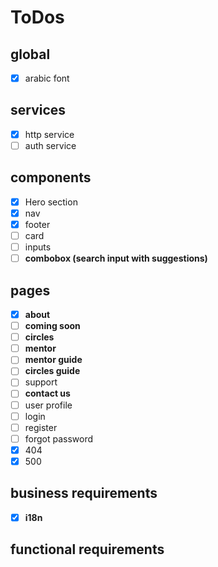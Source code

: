 # ToDos

## global

- [x] arabic font

## services

- [x] http service
- [ ] auth service

## components

- [x] Hero section
- [x] nav
- [x] footer
- [ ] card
- [ ] inputs
- [ ] **combobox (search input with suggestions)**

## pages

- [x] **about**
- [ ] **coming soon**
- [ ] **circles**
- [ ] **mentor**
- [ ] **mentor guide**
- [ ] **circles guide**
- [ ] support
- [ ] **contact us**
- [ ] user profile
- [ ] login
- [ ] register
- [ ] forgot password
- [x] 404
- [x] 500

## business requirements

- [x] **i18n**

## functional requirements
